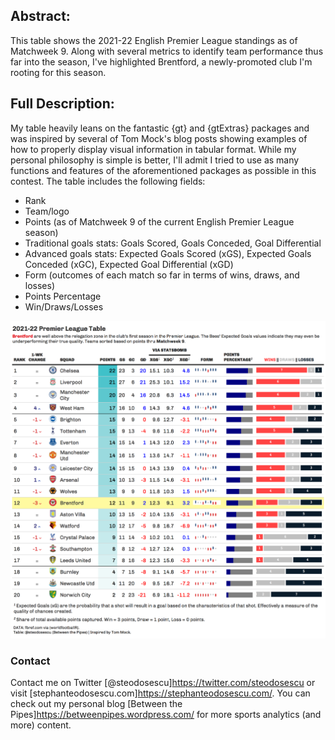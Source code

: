 ## Abstract:
This table shows the 2021-22 English Premier League standings as of Matchweek 9. Along with several metrics to identify team performance thus far into the season, I've highlighted Brentford, a newly-promoted club I'm rooting for this season.

## Full Description:
My table heavily leans on the fantastic {gt} and {gtExtras} packages and was inspired by several of Tom Mock's blog posts showing examples of how to properly display visual information in tabular format. While my personal philosophy is simple is better, I'll admit I tried to use as many functions and features of the aforementioned packages as possible in this contest. The table includes the following fields:

* Rank
* Team/logo
* Points (as of Matchweek 9 of the current English Premier League season)
* Traditional goals stats: Goals Scored, Goals Conceded, Goal Differential
* Advanced goals stats: Expected Goals Scored (xGS), Expected Goals Conceded (xGC), Expected Goal Differential (xGD)
* Form (outcomes of each match so far in terms of wins, draws, and losses)
* Points Percentage
* Win/Draws/Losses

![Explosive Plays](https://raw.githubusercontent.com/steodose/RStudio-Table-Contest/main/2021-22%20Premier%20League%20Table.png)

### Contact

Contact me on Twitter [@steodosescu]https://twitter.com/steodosescu or visit [stephanteodosescu.com]https://stephanteodosescu.com/. You can check out my personal blog [Between the Pipes]https://betweenpipes.wordpress.com/ for more sports analytics (and more) content.

